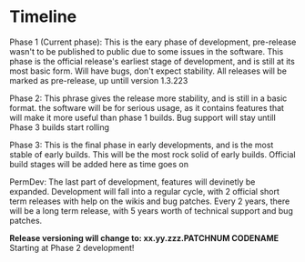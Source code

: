 # Timeline

Phase 1 (Current phase):
This is the eary phase of development, pre-release wasn't to be published to public due to some issues in the software. This phase is the official release's earliest stage of development, and is still at its most basic form. Will have bugs, don't expect stability. All releases will be marked as pre-release, up untill version 1.3.223

Phase 2: 
This phrase gives the release more stability, and is still in a basic format. the software will be for serious usage, as it contains features that will make it more useful than phase 1 builds. Bug support will stay untill Phase 3 builds start rolling

Phase 3: 
This is the final phase in early developments, and is the most stable of early builds. This will be the most rock solid of early builds. Official build stages will be added here as time goes on

PermDev: 
The last part of development, features will devinetly be expanded. Development will fall into a regular cycle, with 2 official short term releases with help on the wikis and bug patches. Every 2 years, there will be a long term release, with 5 years worth of technical support and bug patches. 

**Release versioning will change to:
xx.yy.zzz.PATCHNUM CODENAME**
Starting at Phase 2 development!
